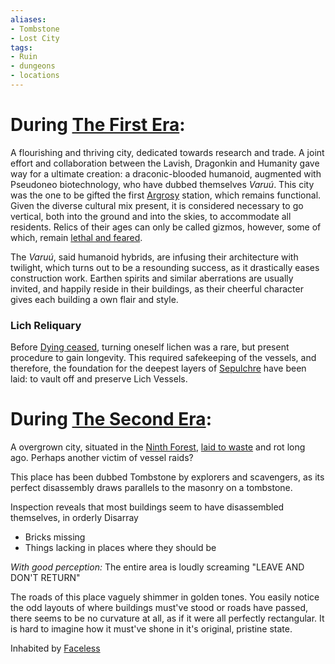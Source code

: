 ```yaml
---
aliases:
- Tombstone
- Lost City
tags:
- Ruin
- dungeons
- locations
---
```


# During [The First Era](..\..\..\..\..\..\History\Eras\The%20First%20Era\The%20First%20Era.md):

A flourishing and thriving city, dedicated towards research and trade. 
A joint effort and collaboration between the Lavish, Dragonkin and Humanity gave way for a ultimate creation: a draconic-blooded humanoid, augmented with Pseudoneo biotechnology, who have dubbed themselves *Varuú*.
This city was the one to be gifted the first [Argrosy](..\..\..\..\..\..\Groupings\Organisations\Argrosy.md) station, which remains functional. 
Given the diverse cultural mix present, it is considered necessary to go vertical, both into the ground and into the skies, to accommodate all residents.
Relics of their ages can only be called gizmos, however, some of which, remain [lethal and feared](..\..\..\..\..\..\Items\Weaponry\Propelled%20Projectile\OA-WS%20BST%20Model%207%E2%81%BF.md). 

The *Varuú*, said humanoid hybrids, are infusing their architecture with twilight, which turns out to be a resounding success, as it drastically eases construction work. Earthen spirits and similar aberrations are usually invited, and happily reside in their buildings, as their cheerful character gives each building a own flair and style.

### Lich Reliquary

Before [Dying ceased](How%20Dying%20ceased.md), turning oneself lichen was a rare, but present procedure to gain longevity. This required safekeeping of the vessels, and therefore, the foundation for the deepest layers of [Sepulchre](Sepulchre.md) have been laid: to vault off and preserve Lich Vessels. 

# During [The Second Era](..\..\..\..\..\..\History\Eras\The%20Second%20Era\The%20Second%20Era.md):

A overgrown city, situated in the [Ninth Forest](Ninth%20Forest.md), [laid to waste](..\..\..\..\..\..\History\Eras\The%20Second%20Era\Fall.md) and rot long ago. Perhaps another victim of vessel raids?

This place has been dubbed Tombstone by explorers and scavengers, as its perfect disassembly draws parallels to the masonry on a tombstone. 

Inspection reveals that most buildings seem to have disassembled themselves, in orderly Disarray 

* Bricks missing
* Things lacking in places where they should be

*With good perception:* The entire area is loudly screaming "LEAVE AND DON'T RETURN"

The roads of this place vaguely shimmer in golden tones.
You easily notice the odd layouts of where buildings must've stood or roads have passed, there seems to be no curvature at all, as if it were all perfectly rectangular. 
It is hard to imagine how it must've shone in it's original, pristine state. 

Inhabited by [Faceless](..\..\..\..\..\..\Beings\Creatures\Faceless.md)
